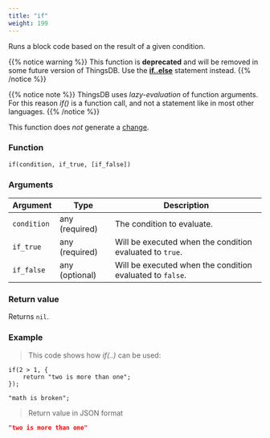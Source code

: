 ```yaml
---
title: "if"
weight: 199
---
```


Runs a block code based on the result of a given condition.

{{% notice warning %}}
This function is **deprecated** and will be removed in some future version of ThingsDB. Use the **[if..else](../../overview/statements/#ifelse)** statement instead.
{{% /notice %}}

{{% notice note %}}
ThingsDB uses *lazy-evaluation* of function arguments. For this reason *if()* is a function call, and not a statement like in most other languages.
{{% /notice %}}

This function does *not* generate a [change](../../overview/changes).

### Function

`if(condition, if_true, [if_false])`

### Arguments

Argument | Type | Description
-------- | ---- | -----------
`condition` | any (required) | The condition to evaluate.
`if_true` | any (required) | Will be executed when the condition evaluated to `true`.
`if_false` | any (optional) | Will be executed when the condition evaluated to `false`.

### Return value

Returns `nil`.

### Example

> This code shows how *if(..)* can be used:

```thingsdb,json_response
if(2 > 1, {
    return "two is more than one";
});

"math is broken";
```

> Return value in JSON format

```json
"two is more than one"
```
